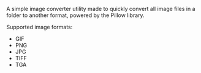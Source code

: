 A simple image converter utility made to quickly convert all image files in a folder to another format, powered by the Pillow library.

Supported image formats:
* GIF
* PNG
* JPG
* TIFF
* TGA

